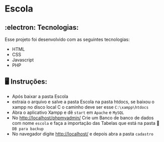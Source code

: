 # Escola


##  :electron: Tecnologias:

Esse projeto foi desenvolvido com as seguintes tecnologias:

- HTML
- CSS
- Javascript
- PHP

## 🖥️ Instruções:

* Após baixar a pasta Escola
* extraia o arquivo e salve a pasta Escola na pasta htdocs, se baixou o xampp no disco local C o caminho deve ser esse `C:\xampp\htdocs`
* Abra o aplicativo Xampp e dê `start` em `Apache` e `MySQL` 
* No [http://localhost/phpmyadmin/](http://localhost/phpmyadmin/) Crie um Banco de banco de dados com nome `escola` e faça a importação das Tabelas que está na pasta 📁`DB para backup` 
* No navegador digite [http://localhost/](http://localhost/) e depois abra a pasta `cadastro`
